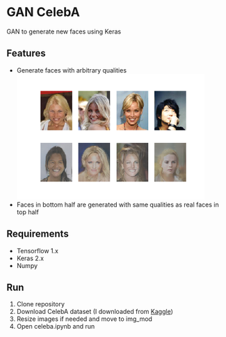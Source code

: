 # GAN CelebA
GAN to generate new faces using Keras

## Features
* Generate faces with arbitrary qualities
![alt text](sample.png)
* Faces in bottom half are generated with same qualities as real faces in top half

## Requirements
* Tensorflow 1.x
* Keras 2.x
* Numpy


## Run
1. Clone repository
2. Download CelebA dataset (I downloaded from [Kaggle](https://www.kaggle.com/jessicali9530/celeba-dataset))
3. Resize images if needed and move to img_mod
4. Open celeba.ipynb and run
